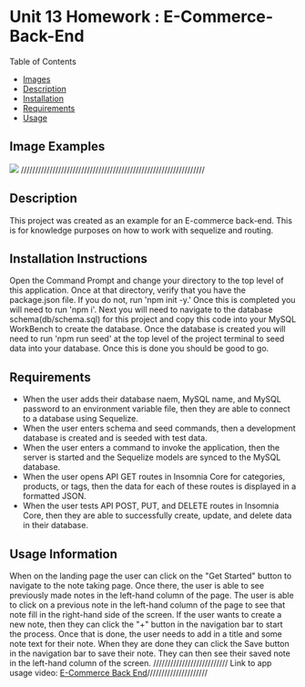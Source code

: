 # Unit 13 Homework : E-Commerce-Back-End
Table of Contents
- [Images](#image-examples)
- [Description](#description)
- [Installation](#installation-instructions)
- [Requirements](#requirements)
- [Usage](#usage-information)

## Image Examples
<img src="public\assets\img\Note_Taker_Landing.PNG">
////////////////////////////////////////////////////////////////

## Description
This project was created as an example for an E-commerce back-end. This is for knowledge purposes on how to work with sequelize and routing.

## Installation Instructions
Open the Command Prompt and change your directory to the top level of this application. Once at that directory, verify that you have the package.json file. If you do not, run 'npm init -y.' Once this is completed you will need to run 'npm i'. Next you will need to navigate to the database schema(db/schema.sql) for this project and copy this code into your MySQL WorkBench to create the database. Once the database is created you will need to run 'npm run seed' at the top level of the project terminal to seed data into your database.
Once this is done you should be good to go.

## Requirements
- When the user adds their database naem, MySQL name, and MySQL password to an environment variable file, then they are able to connect to a database using Sequelize.
- When the user enters schema and seed commands, then a development database is created and is seeded with test data.
- When the user enters a command to invoke the application, then the server is started and the Sequelize models are synced to the MySQL database.
- When the user opens API GET routes in Insomnia Core for categories, products, or tags, then the data for each of these routes is displayed in a formatted JSON.
- When the user tests API POST, PUT, and DELETE routes in Insomnia Core, then they are able to successfully create, update, and delete data in their database.


## Usage Information
When on the landing page the user can click on the "Get Started" button to navigate to the note taking page. Once there, the user is able to see previously made notes in the left-hand column of the page. The user is able to click on a previous note in the left-hand column of the page to see that note fill in the right-hand side of the screen. If the user wants to create a new note, then they can click the "+" button in the navigation bar to start the process. Once that is done, the user needs to add in a title and some note text for their note. When they are done they can click the Save button in the navigation bar to save their note. They can then see their saved note in the left-hand column of the screen.
//////////////////////////
Link to app usage video: [E-Commerce Back End]()/////////////////////